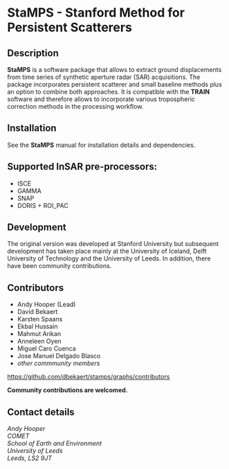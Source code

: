 # StaMPS - Stanford Method for Persistent Scatterers

## Description
**StaMPS** is a software package that allows to extract ground displacements from time series of synthetic aperture radar (SAR) acquisitions. The package incorporates persistent scatterer and small baseline methods plus an option to combine both approaches. It is compatible with the **TRAIN** software and therefore allows to incorporate various tropospheric correction methods in the processing workflow. 

## Installation
See the **StaMPS** manual for installation details and dependencies.

## Supported InSAR pre-processors:
- ISCE
- GAMMA
- SNAP
- DORIS + ROI_PAC

## Development
The original version was developed at Stanford University but subsequent development has taken place mainly at the University of Iceland, Delft University of Technology and the University of Leeds. In addition, there have been community contributions.

## Contributors
- Andy Hooper (Lead)
- David Bekaert
- Karsten Spaans 
- Ekbal Hussain 
- Mahmut Arikan 
- Anneleen Oyen 
- Miguel Caro Cuenca
- Jose Manuel Delgado Blasco
- *other commmunity members*

https://github.com/dbekaert/stamps/graphs/contributors

**Community contributions are welcomed.**

## Contact details
*Andy Hooper\
COMET\
School of Earth and Environment\
University of Leeds\
Leeds, LS2 9JT*
